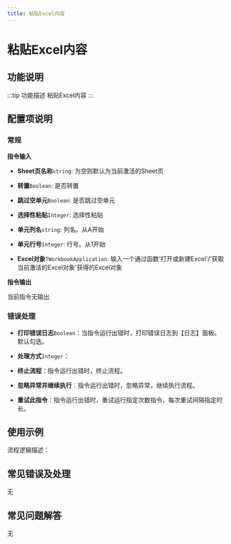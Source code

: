 ```yaml
---
title: 粘贴Excel内容
---
```


# 粘贴Excel内容

## 功能说明

:::tip 功能描述
粘贴Excel内容
:::

## 配置项说明

### 常规

**指令输入**

- **Sheet页名称**`string`: 为空则默认为当前激活的Sheet页

- **转置**`Boolean`: 是否转置

- **跳过空单元**`Boolean`: 是否跳过空单元

- **选择性粘贴**`Integer`: 选择性粘贴

- **单元列名**`string`: 列名。从A开始

- **单元行号**`Integer`: 行号。从1开始

- **Excel对象**`TWorkbookApplication`: 输入一个通过函数'打开或新建Excel'/'获取当前激活的Excel对象'获得的Excel对象


**指令输出**

当前指令无输出

### 错误处理

- **打印错误日志**`Boolean`：当指令运行出错时，打印错误日志到【日志】面板。默认勾选。

- **处理方式**`Integer`：

 - **终止流程**：指令运行出错时，终止流程。

 - **忽略异常并继续执行**：指令运行出错时，忽略异常，继续执行流程。

 - **重试此指令**：指令运行出错时，重试运行指定次数指令，每次重试间隔指定时长。

## 使用示例

流程逻辑描述：

## 常见错误及处理

无

## 常见问题解答

无

